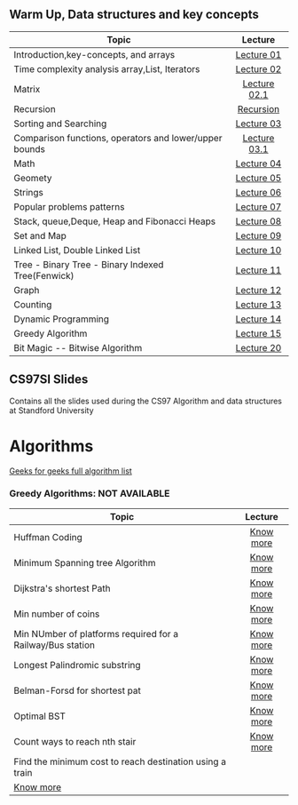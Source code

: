 ## Warm Up, Data structures and key concepts

|Topic|Lecture|
|-------|:------:|
|Introduction,key-concepts, and arrays|[Lecture 01](data-structures/Lecture01.md)|
|Time complexity analysis array,List, Iterators|[Lecture 02](data-structures/Lecture02.md)|
|Matrix|[Lecture 02.1](data-structures/Lecture02-1.md)|
|Recursion|[Recursion](data-structures/Lecture02-2.md)|
|Sorting and Searching|[Lecture 03](data-structures/Lecture03.md)|
|Comparison functions, operators and lower/upper bounds|[Lecture 03.1](data-structures/Lecture07.md)|
|Math|[Lecture 04](data-structures/Lecture04.md)|
|Geomety|[Lecture 05](data-structures/Lecture05.md)|
|Strings|[Lecture 06](data-structures/Lecture06.md)|
|Popular problems patterns|[Lecture 07](data-structures/Lecture09.md)|
|Stack, queue,Deque, Heap and Fibonacci Heaps|[Lecture 08](data-structures/Lecture10.md)|
|Set and Map|[Lecture 09](data-structures/Lecture11.md)|
|Linked List, Double Linked List|[Lecture 10](data-structures/Lecture12.md)|
|Tree - Binary Tree - Binary Indexed Tree(Fenwick)|[Lecture 11](data-structures/Lecture13.md)|
|Graph|[Lecture 12](data-structures/Lecture14.md)|
|Counting|[Lecture 13](data-structures/Lecture15.md)|
|Dynamic Programming|[Lecture 14](data-structures/Lecture16.md)|
|Greedy Algorithm|[Lecture 15](data-structures/Lecture17.md)|
|Bit Magic -- Bitwise Algorithm|[Lecture 20](data-structures/Lecture20.md)|

## CS97SI Slides

Contains all the slides used during the CS97 Algorithm and data structures at Standford University


# Algorithms

[Geeks for geeks full algorithm list](https://www.geeksforgeeks.org/fundamentals-of-algorithms/)

### Greedy Algorithms: NOT AVAILABLE 
|Topic|Lecture|
|-------|:------:|
|Huffman Coding|[Know more](algorith/Lecture01.md)|
|Minimum Spanning tree Algorithm|[Know more](algorith/Lecture01.md)|
|Dijkstra's shortest Path|[Know more](algorith/Lecture01.md)|
|Min number of coins|[Know more](algorith/Lecture01.md)|
|Min NUmber of platforms required for a Railway/Bus station|[Know more](algorith/Lecture01.md)|
|Longest Palindromic substring |[Know more](algorith/Lecture01.md)|
|Belman-Forsd for shortest pat |[Know more](algorith/Lecture01.md)|
|Optimal BST|[Know more](algorith/Lecture01.md)|
|Count ways to reach nth stair |[Know more](algorith/Lecture01.md)|
|Find the minimum cost to reach destination using a train
 |[Know more](algorith/Lecture01.md)|



